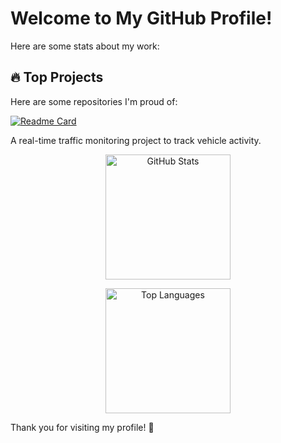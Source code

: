 # Welcome to My GitHub Profile!

Here are some stats about my work:

## 🔥 Top Projects
Here are some repositories I'm proud of:

[![Readme Card](https://github-readme-stats.vercel.app/api/pin/?username=castvier&repo=RTTM&theme=radical)](https://github.com/CalTransProject/rttm)

A real-time traffic monitoring project to track vehicle activity.

<div align="center">
  
  <!-- GitHub Stats Card -->
  <img 
    src="https://github-readme-stats.vercel.app/api?username=castvier&show_icons=true&theme=radical&card_width=420" 
    alt="GitHub Stats" 
    height="200"
    />
  
  <!-- Most Used Languages Card -->
  <img 
    src="https://github-readme-stats.vercel.app/api/top-langs/?username=castvier&layout=compact&theme=radical&card_width=420&langs_count=6" 
    alt="Top Languages" 
    height="200"
    />
  
</div>

Thank you for visiting my profile! 🚀
